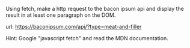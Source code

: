 Using fetch, make a http request to the bacon ipsum api and display the result in at least one paragraph on the DOM.

url: https://baconipsum.com/api/?type=meat-and-filler

Hint: Google "javascript fetch" and read the MDN documentation.